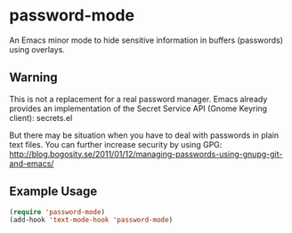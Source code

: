 password-mode
=============

An Emacs minor mode to hide sensitive information in buffers (passwords)
using overlays.

Warning
-------

This is not a replacement for a real password manager. Emacs already provides
an implementation of the Secret Service API (Gnome Keyring client): secrets.el

But there may be situation when you have to deal with passwords in plain text files.
You can further increase security by using GPG: http://blog.bogosity.se/2011/01/12/managing-passwords-using-gnupg-git-and-emacs/



Example Usage
-------------

```lisp
(require 'password-mode)
(add-hook 'text-mode-hook 'password-mode)
```